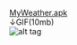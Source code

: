 [MyWeather.apk](https://github.com/daniil-vinogradov/JavaAndroid/raw/master/MyWeather/myweather.apk)<br>
↓GIF(10mb)<br>
![alt tag](https://github.com/daniil-vinogradov/JavaAndroid/blob/master/MyWeather/app.gif?raw=true)
